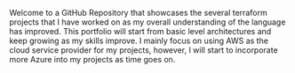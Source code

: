 Welcome to a GitHub Repository that showcases the several terraform projects that I have worked on as my overall understanding of the language
has improved. This portfolio will start from basic level architectures and keep growing as my skills improve. I mainly focus on using AWS as the 
cloud service provider for my projects, however, I will start to incorporate more Azure into my projects as time goes on. 


